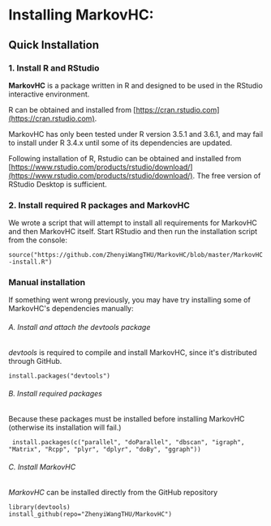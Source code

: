 # Installing MarkovHC:

## Quick Installation

### 1. Install R and RStudio

**MarkovHC** is a package written in R and designed to be used in the RStudio interactive environment.

R can be obtained and installed from [https://cran.rstudio.com](https://cran.rstudio.com). 

MarkovHC has only been tested under R version 3.5.1 and 3.6.1, and may fail to install under R 3.4.x until some of its dependencies are updated.

Following installation of R, Rstudio can be obtained and installed from [https://www.rstudio.com/products/rstudio/download/](https://www.rstudio.com/products/rstudio/download/). The free version of RStudio Desktop is sufficient.

### 2. Install required R packages and MarkovHC

We wrote a script that will attempt to install all requirements for MarkovHC and then MarkovHC itself. Start RStudio and then run the installation script from the console:

```source("https://github.com/ZhenyiWangTHU/MarkovHC/blob/master/MarkovHC-install.R")```

### Manual installation

If something went wrong previously, you may have try installing some of MarkovHC's dependencies manually:

###### A. Install and attach the *devtools* package

*devtools* is required to compile and install MarkovHC, since it's distributed through GitHub.

```install.packages("devtools")```
     
###### B. Install required packages

Because these packages must be installed before installing MarkovHC (otherwise its installation will fail.)

``` install.packages(c("parallel", "doParallel", "dbscan", "igraph", "Matrix", "Rcpp", "plyr", "dplyr", "doBy", "ggraph"))```
     
###### C. Install MarkovHC

*MarkovHC* can be installed directly from the GitHub repository

```library(devtools)```  
```install_github(repo="ZhenyiWangTHU/MarkovHC")```
